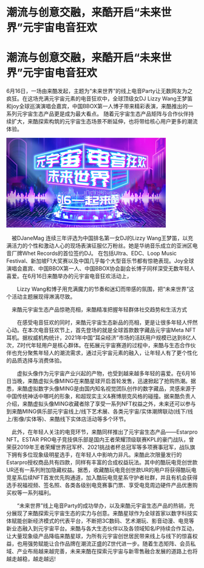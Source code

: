 # 潮流与创意交融，来酷开启“未来世界”元宇宙电音狂欢


# 潮流与创意交融，来酷开启“未来世界”元宇宙电音狂欢

6月16日，一场由来酷发起，主题为“未来世界”的线上电音Party让无数网友为之疯狂。在这场充满元宇宙元素的电音狂欢中，全球顶级女DJ Lizzy Wang王梦笛和joy全球巡演演唱会嘉宾，中国BBOX第一人博子带来精彩表演，来酷推出的一系列元宇宙生态产品更是成为最大看点。 随着元宇宙生态产品矩阵与合作伙伴持续扩大，来酷探索构筑的元宇宙生态场景不断延伸，也将带给核心用户更多的潮流体验。

![img](edn.jpg)

　被DJaneMag 连续三年评选为中国排名第一女DJ的Lizzy Wang王梦笛，以充满活力的个性和激动人心的现场表演征服亿万粉丝。她是华纳音乐成立的亚洲区电音厂牌Whet Records的首位签约DJ。 在包括Ultra、EDC、Loop Music Festival、新加坡F1大奖赛以及中国几乎每个大型音乐节都有惊艳表现。Joy全球演唱会嘉宾、中国BBOX第一人、中国BBOX协会副会长博子同样深受无数年轻人喜爱。在6月16日来酷举办的元宇宙电音狂欢活动上，

　　Lizzy Wang和博子用充满魔力的节奏和迷幻而带感的氛围，把“未来世界”这个活动主题展现得淋漓尽致。

  　来酷元宇宙生态产品惊艳亮相，来酷精准把握年轻群体社交趋势和生活方式

　　在感受电音狂欢的同时，来酷元宇宙生态新品的亮相，更是让很多年轻人怦然心动。在本次电音狂欢节上，首先登场的就是全球首款数字藏品元宇宙Meta NFT耳机。据权威机构统计，2021年中国“耳朵经济”市场的活跃用户规模已达到8亿人次，Z时代年轻用户是核心群体。在拓展元宇宙赛道的过程中，来酷与生态合作伙伴也充分聚焦年轻人的潮流需求，通过元宇宙元素的融入，让年轻人有了更个性化的品质选择与消费体验。

　　虚拟头像作为元宇宙产业兴起的产物，也受到越来越多年轻的喜爱。在6月16日当晚，来酷虚拟头像MING在来酷星球开启首轮发售，迅速掀起了抢购热潮。据悉，来酷虚拟数字头像MING是由国内知名视觉团队创作的数字藏品，灵感来源于中国传统神话中哪吒的形象，和超现实主义&赛博朋克风格的碰撞。据来酷负责人介绍，来酷虚拟头像MING收藏者除了享受一系列NFT权益之外，未来还可以参与到来酷MING俱乐部元宇宙线上/线下艺术展、各类元宇宙/实体潮牌联动(线下/线上/影像/实体等)、来酷线下实体店活动等多个环节。



　此外，在年轻人关注的电竞环节，来酷同样推出了元宇宙生态产品——Estarpro NFT。ESTAR PRO电子竞技俱乐部是国内王者荣耀顶级联赛KPL的豪门战队，曾荣获2019年王者荣耀世界冠军杯、2021挑战者杯总冠军等多项赛事冠军，战队旗下拥有多位现象级明星选手，在年轻人中影响力非凡。来酷此次限量发行的Estarpro授权商品共有四款，同样有丰富的合成权益玩法。其中的酷玩电竞创世款UR还有一系列附加隐藏权益。据悉，收藏酷玩电竞创世款UR的用户将获得酷玩电竞星系后续NFT首发优先购通道，加入酷玩电竞星系守护者社群，并且有机会获得选手祝福视频、签名照、各类各级别电竞赛事门票、享受电竞周边硬件产品优惠购买权等一系列福利。





　　“未来世界”线上电音Party的成功举办，以及来酷元宇宙生态产品的热销，充分展现了来酷探索元宇宙生态的实力与创意。来酷星球作为全球首家以数字科技实体赋能创新经济模式的代表平台，不断把3C数码、艺术潮玩、影音动漫、电竞等新业态融入到元宇宙平台。来酷与各大生态伙伴以及各领域知名IP持续合作互动，让大量现象级产品降临来酷星球，为所有元宇宙创世居民带来线上与线下的惊喜权益，也用强势赋能让合作品牌在潮流正盛的Z世代进一步。随着生态矩阵、会员私域、产业布局越来越完善，未来来酷在探索元宇宙与新零售融合发展的道路上也将越走越稳，越走越远!
